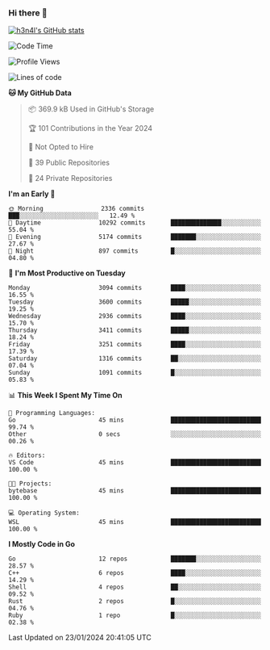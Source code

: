 ### Hi there 👋

[![h3n4l's GitHub stats](https://github-readme-stats.vercel.app/api?username=h3n4l&count_private=true&show_icons=true&theme=radical)](https://github.com/h3n4l/github-readme-stats)

<!--START_SECTION:waka-->
![Code Time](http://img.shields.io/badge/Code%20Time-1%2C832%20hrs%2053%20mins-blue)

![Profile Views](http://img.shields.io/badge/Profile%20Views-25-blue)

![Lines of code](https://img.shields.io/badge/From%20Hello%20World%20I%27ve%20Written-5.3%20million%20lines%20of%20code-blue)

**🐱 My GitHub Data** 

> 📦 369.9 kB Used in GitHub's Storage 
 > 
> 🏆 101 Contributions in the Year 2024
 > 
> 🚫 Not Opted to Hire
 > 
> 📜 39 Public Repositories 
 > 
> 🔑 24 Private Repositories 
 > 
**I'm an Early 🐤** 

```text
🌞 Morning                2336 commits        ███░░░░░░░░░░░░░░░░░░░░░░   12.49 % 
🌆 Daytime                10292 commits       ██████████████░░░░░░░░░░░   55.04 % 
🌃 Evening                5174 commits        ███████░░░░░░░░░░░░░░░░░░   27.67 % 
🌙 Night                  897 commits         █░░░░░░░░░░░░░░░░░░░░░░░░   04.80 % 
```
📅 **I'm Most Productive on Tuesday** 

```text
Monday                   3094 commits        ████░░░░░░░░░░░░░░░░░░░░░   16.55 % 
Tuesday                  3600 commits        █████░░░░░░░░░░░░░░░░░░░░   19.25 % 
Wednesday                2936 commits        ████░░░░░░░░░░░░░░░░░░░░░   15.70 % 
Thursday                 3411 commits        █████░░░░░░░░░░░░░░░░░░░░   18.24 % 
Friday                   3251 commits        ████░░░░░░░░░░░░░░░░░░░░░   17.39 % 
Saturday                 1316 commits        ██░░░░░░░░░░░░░░░░░░░░░░░   07.04 % 
Sunday                   1091 commits        █░░░░░░░░░░░░░░░░░░░░░░░░   05.83 % 
```


📊 **This Week I Spent My Time On** 

```text
💬 Programming Languages: 
Go                       45 mins             █████████████████████████   99.74 % 
Other                    0 secs              ░░░░░░░░░░░░░░░░░░░░░░░░░   00.26 % 

🔥 Editors: 
VS Code                  45 mins             █████████████████████████   100.00 % 

🐱‍💻 Projects: 
bytebase                 45 mins             █████████████████████████   100.00 % 

💻 Operating System: 
WSL                      45 mins             █████████████████████████   100.00 % 
```

**I Mostly Code in Go** 

```text
Go                       12 repos            ███████░░░░░░░░░░░░░░░░░░   28.57 % 
C++                      6 repos             ████░░░░░░░░░░░░░░░░░░░░░   14.29 % 
Shell                    4 repos             ██░░░░░░░░░░░░░░░░░░░░░░░   09.52 % 
Rust                     2 repos             █░░░░░░░░░░░░░░░░░░░░░░░░   04.76 % 
Ruby                     1 repo              █░░░░░░░░░░░░░░░░░░░░░░░░   02.38 % 
```




 Last Updated on 23/01/2024 20:41:05 UTC
<!--END_SECTION:waka-->

